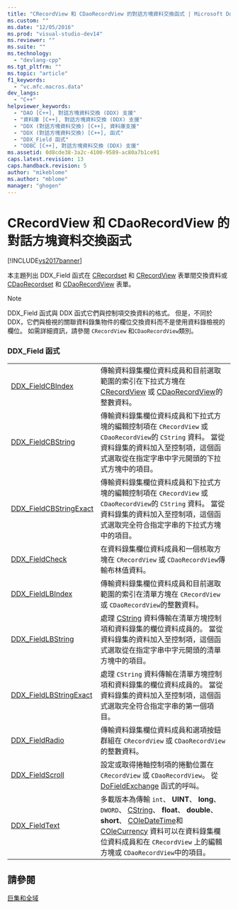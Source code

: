 ```yaml
---
title: "CRecordView 和 CDaoRecordView 的對話方塊資料交換函式 | Microsoft Docs"
ms.custom: ""
ms.date: "12/05/2016"
ms.prod: "visual-studio-dev14"
ms.reviewer: ""
ms.suite: ""
ms.technology: 
  - "devlang-cpp"
ms.tgt_pltfrm: ""
ms.topic: "article"
f1_keywords: 
  - "vc.mfc.macros.data"
dev_langs: 
  - "C++"
helpviewer_keywords: 
  - "DAO [C++], 對話方塊資料交換 (DDX) 支援"
  - "資料庫 [C++], 對話方塊資料交換 (DDX) 支援"
  - "DDX (對話方塊資料交換) [C++], 資料庫支援"
  - "DDX (對話方塊資料交換) [C++], 函式"
  - "DDX_Field 函式"
  - "ODBC [C++], 對話方塊資料交換 (DDX) 支援"
ms.assetid: 0d8cde38-3a2c-4100-9589-ac80a7b1ce91
caps.latest.revision: 13
caps.handback.revision: 5
author: "mikeblome"
ms.author: "mblome"
manager: "ghogen"
---
```

# CRecordView 和 CDaoRecordView 的對話方塊資料交換函式
[!INCLUDE[vs2017banner](../../assembler/inline/includes/vs2017banner.md)]

本主題列出 DDX\_Field 函式在 [CRecordset](../../mfc/reference/crecordset-class.md) 和 [CRecordView](../../mfc/reference/crecordview-class.md) 表單間交換資料或 [CDaoRecordset](../../mfc/reference/cdaorecordset-class.md) 和 [CDaoRecordView](../../mfc/reference/cdaorecordview-class.md) 表單。  
  
> [!NOTE]
>  DDX\_Field 函式與 DDX 函式它們與控制項交換資料的格式。  但是，不同於 DDX，它們與檢視的關聯資料錄集物件的欄位交換資料而不是使用資料錄檢視的欄位。  如需詳細資訊，請參閱 `CRecordView` 和`CDaoRecordView`類別。  
  
### DDX\_Field 函式  
  
|||  
|-|-|  
|[DDX\_FieldCBIndex](../Topic/DDX_FieldCBIndex.md)|傳輸資料錄集欄位資料成員和目前選取範圍的索引在下拉式方塊在 [CRecordView](../../mfc/reference/crecordview-class.md) 或 [CDaoRecordView](../../mfc/reference/cdaorecordview-class.md)的整數資料。|  
|[DDX\_FieldCBString](../Topic/DDX_FieldCBString.md)|傳輸資料錄集欄位資料成員和下拉式方塊的編輯控制項在 `CRecordView` 或 `CDaoRecordView`的 `CString` 資料。  當從資料錄集的資料加入至控制項，這個函式選取從在指定字串中字元開頭的下拉式方塊中的項目。|  
|[DDX\_FieldCBStringExact](../Topic/DDX_FieldCBStringExact.md)|傳輸資料錄集欄位資料成員和下拉式方塊的編輯控制項在 `CRecordView` 或 `CDaoRecordView`的 `CString` 資料。  當從資料錄集的資料加入至控制項，這個函式選取完全符合指定字串的下拉式方塊中的項目。|  
|[DDX\_FieldCheck](../Topic/DDX_FieldCheck.md)|在資料錄集欄位資料成員和一個核取方塊在 `CRecordView` 或 `CDaoRecordView`傳輸布林值資料。|  
|[DDX\_FieldLBIndex](../Topic/DDX_FieldLBIndex.md)|傳輸資料錄集欄位資料成員和目前選取範圍的索引在清單方塊在 `CRecordView` 或 `CDaoRecordView`的整數資料。|  
|[DDX\_FieldLBString](../Topic/DDX_FieldLBString.md)|處理 [CString](../../atl-mfc-shared/reference/cstringt-class.md) 資料傳輸在清單方塊控制項和資料錄集的欄位資料成員的。  當從資料錄集的資料加入至控制項，這個函式選取從在指定字串中字元開頭的清單方塊中的項目。|  
|[DDX\_FieldLBStringExact](../Topic/DDX_FieldLBStringExact.md)|處理 `CString` 資料傳輸在清單方塊控制項和資料錄集的欄位資料成員的。  當從資料錄集的資料加入至控制項，這個函式選取完全符合指定字串的第一個項目。|  
|[DDX\_FieldRadio](../Topic/DDX_FieldRadio.md)|傳輸資料錄集欄位資料成員和選項按鈕群組在 `CRecordView` 或 `CDaoRecordView`的整數資料。|  
|[DDX\_FieldScroll](../Topic/DDX_FieldScroll.md)|設定或取得捲軸控制項的捲動位置在 `CRecordView` 或 `CDaoRecordView`。  從 [DoFieldExchange](../Topic/CDaoRecordset::DoFieldExchange.md) 函式的呼叫。|  
|[DDX\_FieldText](../Topic/DDX_FieldText.md)|多載版本為傳輸 `int`、 **UINT**、 **long**、 `DWORD`、 [CString](../../atl-mfc-shared/reference/cstringt-class.md)、 **float**、 **double**、 **short**、 [COleDateTime](../../atl-mfc-shared/reference/coledatetime-class.md)和 [COleCurrency](../../mfc/reference/colecurrency-class.md) 資料可以在資料錄集欄位資料成員和在 `CRecordView` 上的編輯方塊或 `CDaoRecordView`中的項目。|  
  
## 請參閱  
 [巨集和全域](../../mfc/reference/mfc-macros-and-globals.md)